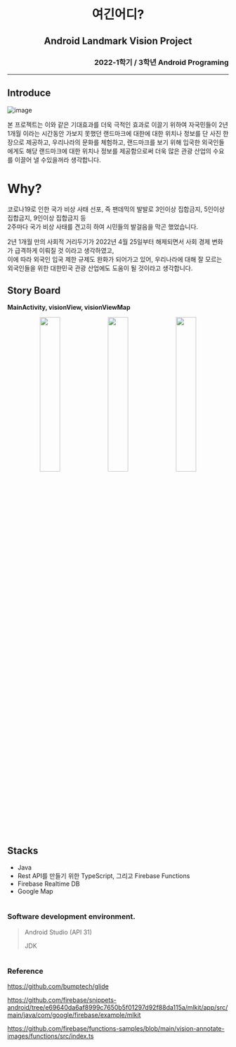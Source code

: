 <div align=center>
  <h1>여긴어디?
  <h2>Android Landmark Vision Project
</div>
<div align=right>
    <h3>2022-1학기 / 3학년 Android Programing  
</div>
    
    
---
  
    
## Introduce


![image](https://user-images.githubusercontent.com/89768234/174512085-5dd1c6f2-43b7-4371-ac88-a2c3bf4df205.png)

본 프로젝트는 이와 같은 기대효과를 더욱 극적인 효과로 이끌기 위하여 자국민들이 2년 1개월 이라는 시간동안 가보지 못했던 
랜드마크에 대한에 대한 위치나 정보를 단 사진 한장으로 제공하고, 우리나라의 문화를 체험하고, 
랜드마크를 보기 위해 입국한 외국인들에게도 해당 랜드마크에 대한 위치나 정보를 제공함으로써 
더욱 많은 관광 산업의 수요를 이끌어 낼 수있을꺼라 생각합니다.




# Why?
  
  

코로나19로 인한 국가 비상 사태 선포, 즉 팬데믹의 발발로 3인이상 집합금지, 5인이상 집합금지, 9인이상 집합금지 등   
2주마다 국가 비상 사태를 견고히 하여 시민들의 발걸음을 막곤 했었습니다.

2년 1개월 만의 사회적 거리두기가 2022년 4월 25일부터 해제되면서 사회 경제 변화가 급격하게 이뤄질 것 이라고 생각하였고,     
이에 따라 외국인 입국 제한 규제도 완화가 되어가고 있어, 우리나라에 대해 잘 모르는 외국인들을 위한 대한민국 관광 산업에도 도움이 될 것이라고 생각합니다.
  
  
  
## Story Board
  
  **MainActivity, visionView, visionViewMap**
  <div align=center>
    <img src="https://user-images.githubusercontent.com/89768234/174513654-add9db2b-dc8e-48cb-918e-b517f245ef23.png"
         width="30%"/>
    <img src="https://user-images.githubusercontent.com/89768234/174513953-00c5e46f-cf22-4bf5-b7d0-eafa39ae700b.png"
         width="30%"/>
    <img src="https://user-images.githubusercontent.com/89768234/174513997-34057e7e-4f6e-4f7f-b35f-ff0fe0b59292.png"
         width="30%"/>
  </div>

  
## Stacks
  
  - Java
  - Rest API를 만들기 위한 TypeScript, 그리고 Firebase Functions
  - Firebase Realtime DB
  - Google Map
  

#
  
### Software development environment.    
    
  
  >Android Studio (API 31)
  >
  >JDK

    
#

### Reference

  https://github.com/bumptech/glide
  
  https://github.com/firebase/snippets-android/tree/e69640da6af8999c7650b5f01297d92f88da115a/mlkit/app/src/main/java/com/google/firebase/example/mlkit
  
  https://github.com/firebase/functions-samples/blob/main/vision-annotate-images/functions/src/index.ts
